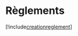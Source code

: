 # Règlements

[!include[creationreglement](reglements.creationreglement.autogen.md)]










































































